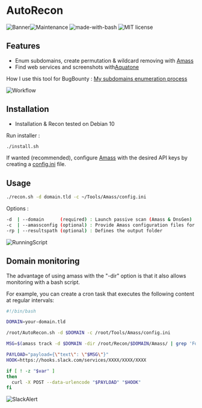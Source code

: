 
# AutoRecon
![Banner](https://zupimages.net/up/19/01/uikg.png)![Maintenance](https://img.shields.io/badge/Maintained%3F-yes-green.svg) ![made-with-bash](https://img.shields.io/badge/Made%20with-Bash-1f425f.svg)  ![MIT license](https://img.shields.io/badge/License-MIT-blue.svg)

## Features
- Enum subdomains, create permutation & wildcard removing with [Amass](https://github.com/OWASP/Amass/)
- Find web services and screenshots with[Aquatone](https://github.com/michenriksen/aquatone)

How I use this tool for BugBounty : [My subdomains enumeration process](https://www.jomar.fr/posts/2020/03/en-my-subdomains-enumeration-process/)

![Workflow](https://zupimages.net/up/20/19/cj3p.png)

## Installation
- Installation & Recon tested on Debian 10

Run installer :
```bash
./install.sh
```
If wanted (recommended), configure [Amass](https://github.com/OWASP/Amass/) with the desired API keys by creating a [config.ini](https://github.com/OWASP/Amass/blob/master/examples/config.ini) file.

## Usage

```bash
./recon.sh -d domain.tld -c ~/Tools/Amass/config.ini
```

Options :
```bash
-d  | --domain      (required) : Launch passive scan (Amass & DnsGen)
-c  | --amassconfig (optional) : Provide Amass configuration files for better results
-rp | --resultspath (optional) : Defines the output folder
```

![RunningScript](https://zupimages.net/up/20/19/exzj.png)
## Domain monitoring
The advantage of using amass with the "-dir" option is that it also allows monitoring with a bash script.

For example, you can create a cron task that executes the following content at regular intervals:

```bash
#!/bin/bash

DOMAIN=your-domain.tld

/root/AutoRecon.sh -d $DOMAIN -c /root/Tools/Amass/config.ini

MSG=$(amass track -d $DOMAIN -dir /root/Recon/$DOMAIN/Amass/ | grep 'Found:')

PAYLOAD="payload={\"text\": \"$MSG\"}"
HOOK=https://hooks.slack.com/services/XXXX/XXXX/XXXX

if [ ! -z "$var" ]
then
  curl -X POST --data-urlencode "$PAYLOAD" "$HOOK"
fi
```

![SlackAlert](https://zupimages.net/up/20/19/yozr.png)